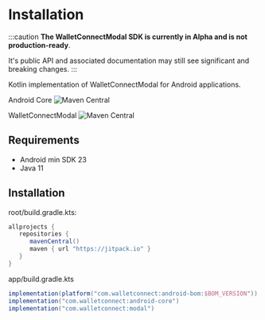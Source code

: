 # Installation

:::caution
**The WalletConnectModal SDK is currently in Alpha and is not production-ready**.

It's public API and associated documentation may still see significant and breaking changes.
:::

Kotlin implementation of WalletConnectModal for Android applications.

Android Core ![Maven Central](https://img.shields.io/maven-central/v/com.walletconnect/android-core)

WalletConnectModal ![Maven Central](https://img.shields.io/maven-central/v/com.walletconnect/modal)

## Requirements

* Android min SDK 23
* Java 11

## Installation
root/build.gradle.kts:
```gradle
allprojects {
   repositories {
      mavenCentral()
      maven { url "https://jitpack.io" }
   }
}
```

app/build.gradle.kts

```gradle
implementation(platform("com.walletconnect:android-bom:$BOM_VERSION"))
implementation("com.walletconnect:android-core")
implementation("com.walletconnect:modal")
```
